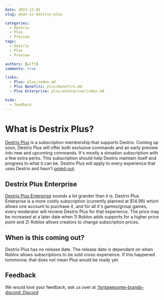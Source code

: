 ```yaml
---
date: 2023-12-01
slug: what-is-destrix-plus

categories:
  - Destrix
  - Plus
  - Preview
tags:
  - Destrix
  - Plus
  - Preview

authors: [wlft]
comments: true

links:
  - Plus: plus/index.md
  - Plus Benefits: plus/benefits.md
  - Plus Enterprise: plus/enterprise/index.md

hide:
  - feedback
---
```


# What is Destrix Plus?

[Destrix Plus](plus/index.md) is a subscription membership that supports Destrix. Coming up soon, Destrix Plus will offer both exclusive commands and an early preview into new and upcoming commands. It's mostly a donation subscription with a few extra perks. This subscription should help Destrix maintain itself and progress to what it can be. Destrix Plus will apply to every experience that uses Destrix and hasn't [opted-out](https://wolfite.dev/?to=destrix/opt-out).

## Destrix Plus Enterprise
<!-- more -->

[Destrix Plus Enterprise](plus/enterprise/index.md) sounds a lot grander than it is. Destrix Plus Enterprise is a more costly subscription (currently planned at $14.99) which allows one account to purchase it, and for all it's games/group games, every moderator will recieve Destrix Plus for that experience. The price may be increased at a later date when 1) Roblox adds supports for a higher price point and 2) Roblox allows creators to change subscription prices.

## When is this coming out?

Destrix Plus has no release date. The release date is dependant on when Roblox allows subscriptions to be sold cross-experience. If this happened tommorow, that does not mean Plus would be ready yet.

## Feedback

We would love your feedback, ask us over at [:fontawesome-brands-discord: Discord](https://destrix.app?t=discord)